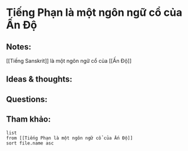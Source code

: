 # Tiếng Phạn là một ngôn ngữ cổ của Ấn Độ

## Notes:
[[Tiếng Sanskrit]] là một ngôn ngữ cổ của [[Ấn Độ]]

## Ideas & thoughts:

## Questions:


## Tham khảo:
```dataview
list
from [[Tiếng Phạn là một ngôn ngữ cổ của Ấn Độ]]
sort file.name asc
```